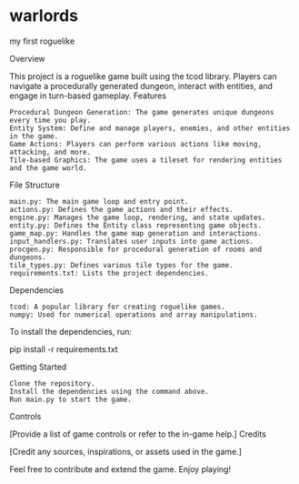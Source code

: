 # warlords
my first roguelike


Overview

This project is a roguelike game built using the tcod library. Players can navigate a procedurally generated dungeon, interact with entities, and engage in turn-based gameplay.
Features

    Procedural Dungeon Generation: The game generates unique dungeons every time you play.
    Entity System: Define and manage players, enemies, and other entities in the game.
    Game Actions: Players can perform various actions like moving, attacking, and more.
    Tile-based Graphics: The game uses a tileset for rendering entities and the game world.

File Structure

    main.py: The main game loop and entry point.
    actions.py: Defines the game actions and their effects.
    engine.py: Manages the game loop, rendering, and state updates.
    entity.py: Defines the Entity class representing game objects.
    game_map.py: Handles the game map generation and interactions.
    input_handlers.py: Translates user inputs into game actions.
    procgen.py: Responsible for procedural generation of rooms and dungeons.
    tile_types.py: Defines various tile types for the game.
    requirements.txt: Lists the project dependencies.

Dependencies

    tcod: A popular library for creating roguelike games.
    numpy: Used for numerical operations and array manipulations.

To install the dependencies, run:

pip install -r requirements.txt

Getting Started

    Clone the repository.
    Install the dependencies using the command above.
    Run main.py to start the game.

Controls

[Provide a list of game controls or refer to the in-game help.]
Credits

[Credit any sources, inspirations, or assets used in the game.]

Feel free to contribute and extend the game. Enjoy playing!